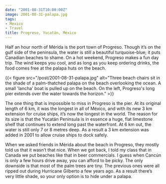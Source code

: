 ```yaml
---
date: "2001-08-31T10:00:00Z"
image: 2001-08-31-palapa.jpg
tags:
- Mexico
- Travel
title: Progreso, Yucatán, México
---
```


Half an hour north of Mérida is the port town of Progreso. Though it’s on the
gulf side of the peninsula, the water is still a beautiful turquoise-blue; it
puts Canadian beaches to shame. On a hot weekend, Progreso makes a fun day
trip. The wind keeps you cool, and as long as you keep ordering drinks, the
food comes free at the palapa huts on the beach.<!--more-->

{{< figure src="/post/2001-08-31-palapa.jpg" alt="Three beach chairs sit in the shade of a palm-thatched palapa on the beach overlooking the ocean. A small 'lancha' boat is pulled up on the beach. On the left, Progreso's long pier extends over the water towards the horizon." >}}

The one thing that is impossible to miss in Progreso is the pier. At its
original length of 6 km, it was the longest in all of México, and with its new
3 km extension for cruise ships, it’s now the longest in the world. The reason
for its size is that the Yucatán Peninsula is in essence a huge, flat limestone
shelf that continues to extend long past the waterfront. At 6 km out, the
water is still only 7 or 8 metres deep. As a result a 3 km extension was added
in 2001 to allow cruise ships to dock safely.

When we asked friends in Mérida about the beach in Progreso, they mostly told
us that it wasn’t that nice. When we got back, I told my class that in Canada
we put beaches like that in beer commercials. I guess when Cancún is only a few
hours drive away, you can afford to be picky. The only downside is that most of
the palm trees are tiny. The previous ones were all ripped out during Hurricane
Gilberto a few years ago. As a result there’s very little shade, so your only
option is to hide under a palapa.
